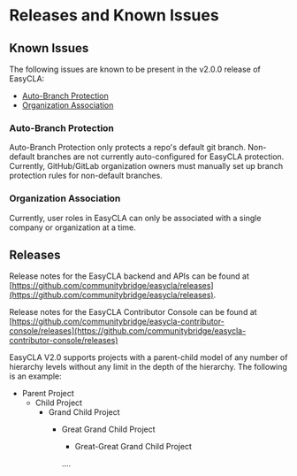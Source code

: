 # Releases and Known Issues

## Known Issues

The following issues are known to be present in the v2.0.0 release of EasyCLA:

* [Auto-Branch Protection](releases-and-known-issues.md#auto-branch-protection)
* [Organization Association](releases-and-known-issues.md#organization-association)

### Auto-Branch Protection

Auto-Branch Protection only protects a repo's default git branch. Non-default branches are not currently auto-configured for EasyCLA protection. Currently, GitHub/GitLab organization owners must manually set up branch protection rules for non-default branches.

### Organization Association

Currently, user roles in EasyCLA can only be associated with a single company or organization at a time.

## Releases

Release notes for the EasyCLA backend and APIs can be found at [https://github.com/communitybridge/easycla/releases](https://github.com/communitybridge/easycla/releases).

Release notes for the EasyCLA Contributor Console can be found at [https://github.com/communitybridge/easycla-contributor-console/releases](https://github.com/communitybridge/easycla-contributor-console/releases)

EasyCLA V2.0 supports projects with a parent-child model of any number of hierarchy levels without any limit in the depth of the hierarchy. The following is an example:

* Parent Project
  * Child Project
    * Grand Child Project
      *   Great Grand Child Project

          * Great-Great Grand Child Project

          ….
